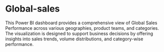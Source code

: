 # Global-sales
This Power BI dashboard provides a comprehensive view of Global Sales Performance across various geographies, product teams, and categories. The visualization is designed to support business decisions by offering insights into sales trends, volume distributions, and category-wise performance.
